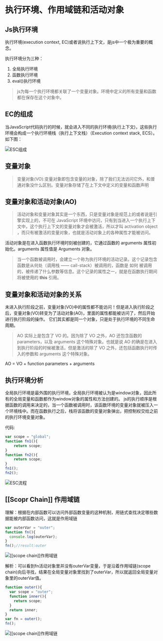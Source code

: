 # 执行环境、作用域链和活动对象

## Js执行环境

执行环境(execution context, EC)或者说执行上下文，是js中一个极为重要的概念。

执行环境分为三种：

1. 全局执行环境
2. 函数执行环境
3. eval()执行环境

> js为每一个执行环境都关联了一个变量对象。环境中定义的所有变量和函数都在保存在这个对象中。

## EC的组成

当JavaScript代码执行的时候，就会进入不同的执行环境(执行上下文)，这些执行环境会构成一个执行环境栈（执行上下文栈）（Execution context stack, ECS）。如下图：

![ESC组成](https://gitee.com/ye-yunwen/images/raw/master/ESC.png)

## 变量对象

>变量对象(VO):变量对象即包含变量的对象，除了我们无法访问它外，和普通对象没什么区别。变量对象存储了在上下文中定义的变量和函数声明

## 变量对象和活动对象(AO)

>活动对象和变量对象其实是一个东西，只是变量对象是规范上的或者说是引擎实现上的，不可在 JavaScript 环境中访问，只有到当进入一个执行上下文中，这个执行上下文的变量对象才会被激活，所以才叫 activation object
，而只有被激活的变量对象，也就是活动对象上的各种属性才能被访问。

活动对象是在进入函数执行环境时刻被创建的，它通过函数的 arguments 属性初始化。arguments 属性值是 Arguments 对象。

>当一个函数被调用时，会建立一个称为执行环境的活动记录。这个记录包含函数是从何处（调用栈 —— call-stack）被调用的，函数是 如何 被调用的，被传递了什么参数等信息。这个记录的属性之一，就是在函数执行期间将被使用的 **this** 引用。

## 变量对象和活动对象的关系

未进入执行阶段之前，变量对象(VO)中的属性都不能访问！但是进入执行阶段之后，变量对象(VO)转变为了活动对象(AO)，里面的属性都能被访问了，然后开始进行执行阶段的操作。
它们其实都是同一个对象，只是处于执行环境的不同生命周期。

>AO 实际上是包含了 VO 的。因为除了 VO 之外，AO 还包含函数的 parameters，以及 arguments 这个特殊对象。也就是说 AO 的确是在进入到执行阶段的时候被激活，但是激活的除了 VO 之外，还包括函数执行时传入的参数和 arguments 这个特殊对象。

AO = VO + function parameters + arguments

## 执行环境分析

全局执行环境是最外围的执行环境，全局执行环境被认为是window对象，因此所有的全局变量和函数都作为window对象的属性和方法创建的。
js的执行顺序是根据函数的调用来决定的，当一个函数被调用时，该函数环境的变量对象就被压入一个环境栈中。而在函数执行之后，栈将该函数的变量对象弹出，把控制权交给之前的执行环境变量对象。

代码:

```js
var scope = "global"; 
function fn1(){
    return scope; 
}
function fn2(){
    return scope;
}
fn1();
fn2();
```

![ESC流程](https://gitee.com/ye-yunwen/images/raw/master/ESC流程.png)

## [[Scopr Chain]] 作用域链

理解：根据在内部函数可以访问外部函数变量的这种机制，用链式查找决定哪些数据能被内部函数访问，这就是作用域链

```js
var outerVar = "outer";
function fn(){
  console.log(outerVar);
}
fn();//result:outer
```

![[[scope chain]]作用域链](https://gitee.com/ye-yunwen/images/raw/31451f422c6e6a2fcc7c62c0157ce00cf70cc67e/%5B%5Bscope%20chain%5D%5D%E4%BD%9C%E7%94%A8%E5%9F%9F%E9%93%BE.png)

解析：可以看到fn活动对象里并没有outerVar变量，于是沿着作用域链(scope chain)向后寻找，结果在全局变量对象里找到了outerVar，所以就返回全局变量对象里的outerVar值。

```js
function outer(){
  var scope = "outer";
  function inner(){
    return scope;
  }
  return inner;
}
var fn = outer();
fn();
```

![[[scope chain]]作用域链](https://gitee.com/ye-yunwen/images/raw/31451f422c6e6a2fcc7c62c0157ce00cf70cc67e/%5B%5Bscope%20chain%5D%5D%E4%BD%9C%E7%94%A8%E5%9F%9F%E9%93%BE2.png)
